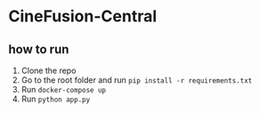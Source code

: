 # CineFusion-Central

## how to run
1. Clone the repo
2. Go to the root folder and run `pip install -r requirements.txt`
3. Run `docker-compose up`
4. Run `python app.py`